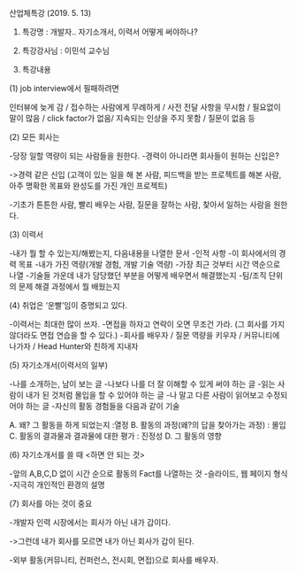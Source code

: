 산업체특강 (2019. 5. 13)

1. 특강명 : 개발자.. 자기소개서, 이력서 어떻게 써야하나?

2. 특강강사님 : 이민석 교수님

3. 특강내용

(1) job interview에서 필패하려면

인터뷰에 늦게 감 / 접수하는 사람에게 무례하게 / 사전 전달 사항을 무시함 / 필요없이 말이 많음 / click factor가 없음/ 지속되는 인상을 주지 못함 / 질문이 없음 등

(2) 모든 회사는

 -당장 일할 역량이 되는 사람들을 원한다.
 -경력이 아니라면 회사들이 원하는 신입은?
  
  ->경력 같은 신입 (고객이 있는 일을 해 본 사람, 피드백을 받는 프로젝트를 해본 사람, 아주 명확한 목표와 완성도를 가진 개인 프로젝트)

 -기초가 튼튼한 사람, 빨리 배우는 사람, 질문을 잘하는 사람, 찾아서 일하는 사람을 원한다.

(3) 이력서

 -내가 뭘 할 수 있는지/해봤는지, 다음내용을 나열한 문서
 -인적 사항
 -이 회사에서의 경력 목표
 -내가 가진 역량(개발 경험, 개발 기술 역량)
 -가장 최근 것부터 시간 역순으로 나열
 -기술들 가운데 내가 담당했던 부분을 어떻게 배우면서 해결했는지
 -팀/조직 단위의 문제 해결 과정에서 뭘 배웠는지

(4) 취업은 ‘운빨’임이 증명되고 있다.

 -이력서는 최대한 많이 쓰자.
 -면접을 하자고 연락이 오면 무조건 가라. (그 회사를 가지 않더라도 면접 연습을 할 수 있다.)
 -회사를 배우자 / 질문 역량을 키우자 / 커뮤니티에 나가자 / Head Hunter와 친하게 지내자

(5) 자기소개서(이력서의 일부)

 -나를 소개하는, 남이 보는 글
 -나보다 나를 더 잘 이해할 수 있게 써야 하는 글
 -읽는 사람이 내가 된 것처럼 몰입을 할 수 있어야 하는 글
 -나 말고 다른 사람이 읽어보고 수정되어야 하는 글
 -자신의 활동 경험들을 다음과 같이 기술 
 
 A. 왜? 그 활동을 하게 되었는지 :열정
 B. 활동의 과정(왜?의 답을 찾아가는 과정) : 몰입
 C. 활동의 결과물과 결과물에 대한 평가 : 진정성
 D. 그 활동의 영향

(6) 자기소개서를 쓸 때 <하면 안 되는 것>

 -앞의 A,B,C,D 없이 시간 순으로 활동의 Fact를 나열하는 것
 -슬라이드, 웹 페이지 형식
 -지극히 개인적인 환경의 설명

(7) 회사를 아는 것이 중요

 -개발자 인력 시장에서는 회사가 아닌 내가 갑이다.
  
  ->그런데 내가 회사를 모르면 내가 아닌 회사가 갑이 된다.
  
 -외부 활동(커뮤니티, 컨퍼런스, 전시회, 면접)으로 회사를 배우자.


